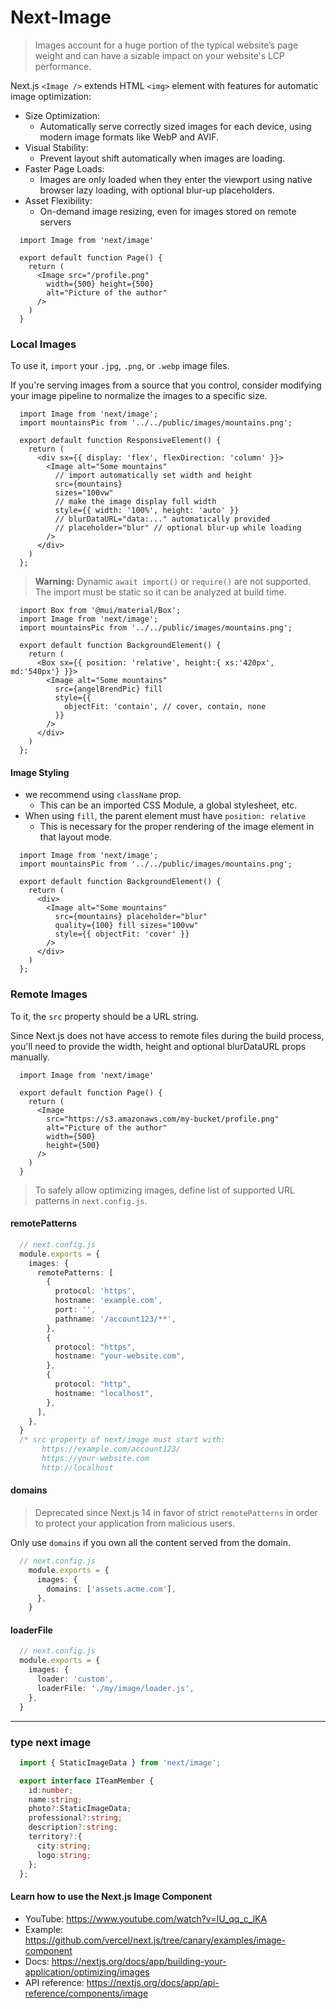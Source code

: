 # Next-Image

> Images account for a huge portion of the typical website’s page weight and can have a sizable impact on your website's LCP performance.

Next.js `<Image />` extends HTML `<img>` element with features for automatic image optimization:
+ Size Optimization:
  - Automatically serve correctly sized images for each device, using modern image formats like WebP and AVIF.
+ Visual Stability:
  - Prevent layout shift automatically when images are loading.
+ Faster Page Loads:
  - Images are only loaded when they enter the viewport using native browser lazy loading, with optional blur-up placeholders.
+ Asset Flexibility:
  - On-demand image resizing, even for images stored on remote servers

```tsx
  import Image from 'next/image'
 
  export default function Page() {
    return (
      <Image src="/profile.png"
        width={500} height={500}
        alt="Picture of the author"
      />
    )
  }
```

### Local Images

To use it, `import` your `.jpg`, `.png`, or `.webp` image files.

If you're serving images from a source that you control, consider modifying your image pipeline to normalize the images to a specific size.

```tsx
  import Image from 'next/image';
  import mountainsPic from '../../public/images/mountains.png';
 
  export default function ResponsiveElement() {
    return (
      <div sx={{ display: 'flex', flexDirection: 'column' }}>
        <Image alt="Some mountains"
          // import automatically set width and height
          src={mountains}    
          sizes="100vw"
          // make the image display full width
          style={{ width: '100%', height: 'auto' }}
          // blurDataURL="data:..." automatically provided
          // placeholder="blur" // optional blur-up while loading
        />
      </div>
    )
  };
```

> **Warning:** Dynamic `await import()` or `require()` are not supported.
> The import must be static so it can be analyzed at build time.

```tsx
  import Box from '@mui/material/Box';
  import Image from 'next/image';
  import mountainsPic from '../../public/images/mountains.png';
 
  export default function BackgroundElement() {
    return (
      <Box sx={{ position: 'relative', height:{ xs:'420px', md:'540px'} }}>
        <Image alt="Some mountains"
          src={angelBrendPic} fill
          style={{
            objectFit: 'contain', // cover, contain, none
          }}
        />
      </div>
    )
  };
```

#### Image Styling
+ we recommend using `className` prop.
  - This can be an imported CSS Module, a global stylesheet, etc.
+ When using `fill`, the parent element must have `position: relative`
  - This is necessary for the proper rendering of the image element in that layout mode.

```tsx
  import Image from 'next/image';
  import mountainsPic from '../../public/images/mountains.png';
 
  export default function BackgroundElement() {
    return (
      <div>
        <Image alt="Some mountains"
          src={mountains} placeholder="blur"
          quality={100} fill sizes="100vw"
          style={{ objectFit: 'cover' }}
        />
      </div>
    )
  };
```

### Remote Images

To it, the `src` property should be a URL string.

Since Next.js does not have access to remote files during the build process, you'll need to provide the width, height and optional blurDataURL props manually.

```tsx
  import Image from 'next/image'
 
  export default function Page() {
    return (
      <Image
        src="https://s3.amazonaws.com/my-bucket/profile.png"
        alt="Picture of the author"
        width={500}
        height={500}
      />
    )
  }
```

> To safely allow optimizing images, define list of supported URL patterns in `next.config.js`. 

#### remotePatterns

```ts
  // next.config.js
  module.exports = {
    images: {
      remotePatterns: [
        {
          protocol: 'https',
          hostname: 'example.com',
          port: '',
          pathname: '/account123/**',
        },
        {
          protocol: "https",
          hostname: "your-website.com",
        },
        {
          protocol: "http",
          hostname: "localhost",
        },
      ],
    },
  }
  /* src property of next/image must start with:
       https://example.com/account123/
       https://your-website.com
       http://localhost
```

#### domains
> Deprecated since Next.js 14 in favor of strict `remotePatterns` in order to protect your application from malicious users. 

Only use `domains` if you own all the content served from the domain.

```ts
  // next.config.js
    module.exports = {
      images: {
        domains: ['assets.acme.com'],
      },
    }
```

#### loaderFile

```ts
  // next.config.js
  module.exports = {
    images: {
      loader: 'custom',
      loaderFile: './my/image/loader.js',
    },
  }
```

- - -

### type next image

```ts
  import { StaticImageData } from 'next/image';

  export interface ITeamMember {
    id:number;
    name:string;
    photo?:StaticImageData;
    professional?:string;
    description?:string;
    territory?:{
      city:string;
      logo:string;
    };
  };

```


#### Learn how to use the Next.js Image Component

* YouTube: https://www.youtube.com/watch?v=IU_qq_c_lKA
* Example: https://github.com/vercel/next.js/tree/canary/examples/image-component
* Docs: https://nextjs.org/docs/app/building-your-application/optimizing/images
* API reference: https://nextjs.org/docs/app/api-reference/components/image

